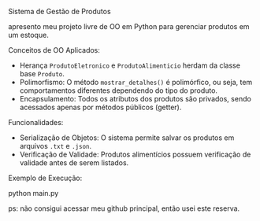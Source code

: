 Sistema de Gestão de Produtos

apresento meu projeto livre de OO em Python para gerenciar produtos em um estoque.

Conceitos de OO Aplicados:
- Herança `ProdutoEletronico` e `ProdutoAlimenticio` herdam da classe base `Produto`.
- Polimorfismo: O método `mostrar_detalhes()` é polimórfico, ou seja, tem comportamentos diferentes dependendo do tipo do produto.
- Encapsulamento: Todos os atributos dos produtos são privados, sendo acessados apenas por métodos públicos (getter).

Funcionalidades:
- Serialização de Objetos: O sistema permite salvar os produtos em arquivos `.txt` e `.json`.
- Verificação de Validade: Produtos alimentícios possuem verificação de validade antes de serem listados.

Exemplo de Execução:

python main.py

ps: não consigui acessar meu github principal, então usei este reserva.
